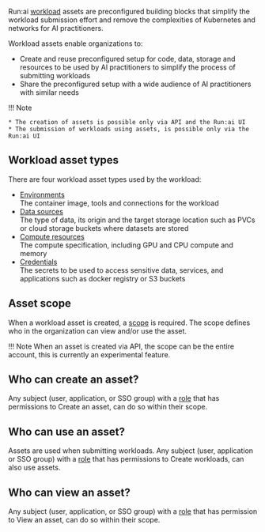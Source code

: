   

Run:ai [workload](../overviews/introduction-to-workloads.md) assets are preconfigured building blocks that simplify the workload submission effort and remove the complexities of Kubernetes and networks for AI practitioners.

Workload assets enable organizations to:

* Create and reuse preconfigured setup for code, data, storage and resources to be used by AI practitioners to simplify the process of submitting workloads  
* Share the preconfigured setup with a wide audience of AI practitioners with similar needs

!!! Note

    * The creation of assets is possible only via API and the Run:ai UI  
    * The submission of workloads using assets, is possible only via the Run:ai UI

## Workload asset types

There are four workload asset types used by the workload:

* [Environments](./environments.md)  
  The container image, tools and connections for the workload  
* [Data sources](./datasources.md)  
  The type of data, its origin and the target storage location such as PVCs or cloud storage buckets where datasets are stored  
* [Compute resources](./compute.md)  
  The compute specification, including GPU and CPU compute and memory  
* [Credentials](./credentials.md)  
  The secrets to be used to access sensitive data, services, and applications such as docker registry or S3 buckets

## Asset scope

When a workload asset is created, a [scope](../../../platform-admin/aiinitiatives/overview.md) is required. The scope defines who in the organization can view and/or use the asset.

!!! Note
    When an asset is created via API, the scope can be the entire account, this is currently an experimental feature.

## Who can create an asset?

Any subject (user, application, or SSO group) with a [role](../../../admin/authentication/roles.md) that has permissions to Create an asset, can do so within their scope.

## Who can use an asset?

Assets are used when submitting workloads. Any subject (user, application or SSO group) with a [role](../../../admin/authentication/roles.md) that has permissions to Create workloads, can also use assets.

## Who can view an asset?

Any subject (user, application, or SSO group) with a [role](../../../admin/authentication/roles.md) that has permission to View an asset, can do so within their scope.  
